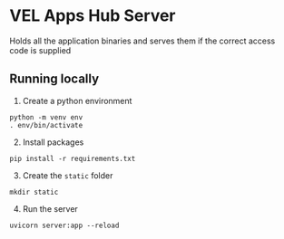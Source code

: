 # VEL Apps Hub Server

Holds all the application binaries and serves them if the correct access code is supplied

## Running locally

1. Create a python environment
```
python -m venv env
. env/bin/activate
```

2. Install packages
```
pip install -r requirements.txt
```

3. Create the `static` folder
```
mkdir static
```

4. Run the server
```
uvicorn server:app --reload
```
